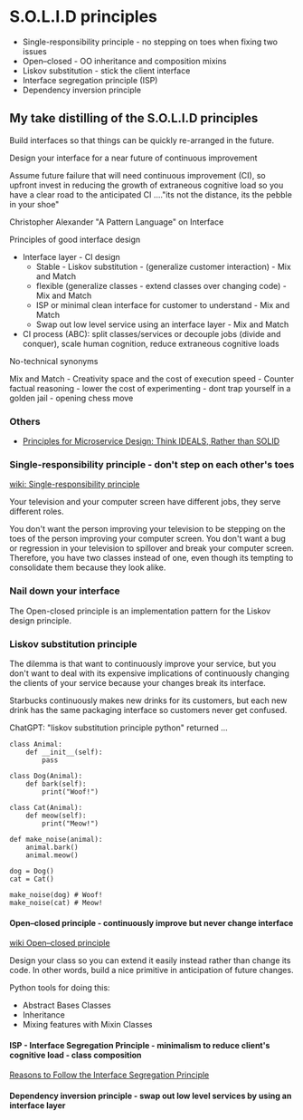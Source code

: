 # S.O.L.I.D principles  

- Single-responsibility principle - no stepping on toes when fixing two issues
- Open–closed - OO inheritance and composition mixins
- Liskov substitution - stick the client interface
- Interface segregation principle (ISP)
- Dependency inversion principle

## My take distilling of the S.O.L.I.D principles

Build interfaces so that things can be quickly re-arranged in the future.

Design your interface for a near future of continuous improvement 

Assume future failure that will need continuous improvement (CI), so upfront invest in reducing the growth of extraneous cognitive load so you have a clear road to the anticipated CI ...."its not the distance, its the pebble in your shoe" 

Christopher Alexander "A Pattern Language" on Interface

Principles of good interface design

- Interface layer - CI design
  - Stable - Liskov substitution - (generalize customer interaction) - Mix and Match
  - flexible (generalize classes - extend classes over changing code) - Mix and Match
  - ISP or minimal clean interface for customer to understand - Mix and Match
  - Swap out low level service using an interface layer - Mix and Match
- CI process (ABC): split classes/services or decouple jobs (divide and conquer), scale human cognition, reduce extraneous cognitive loads

No-technical synonyms

Mix and Match - Creativity space and the cost of execution speed - Counter factual reasoning - lower the cost of experimenting - dont trap yourself in a golden jail - opening chess move 

### Others 

- [Principles for Microservice Design: Think IDEALS, Rather than SOLID](https://www.infoq.com/minibooks/reexamining-microservices/)

### Single-responsibility principle - don't step on each other's toes

[wiki: Single-responsibility principle](https://en.wikipedia.org/wiki/Single-responsibility_principle)

Your television and your computer screen have different jobs, they serve
different roles.

You don't want the person improving your television to be stepping on the toes
of the person improving your computer screen. You don't want a bug or regression
in your television to spillover and break your computer screen. Therefore, you
have two classes instead of one, even though its tempting to consolidate them
because they look alike.


### Nail down your interface

The Open-closed principle is an implementation pattern for the Liskov design principle.

### Liskov substitution principle

The dilemma is that want to continuously improve your service, but you don't
want to deal with its expensive implications of continuously changing the clients of your
service because your changes break its interface.

Starbucks continuously makes new drinks for its customers, but each new drink
has the same packaging interface so customers never get confused.

ChatGPT: "liskov substitution principle python" returned ...

```
class Animal:
    def __init__(self):
        pass

class Dog(Animal):
    def bark(self):
        print("Woof!")

class Cat(Animal):
    def meow(self):
        print("Meow!")

def make_noise(animal):
    animal.bark()
    animal.meow()

dog = Dog()
cat = Cat()

make_noise(dog) # Woof!
make_noise(cat) # Meow!
```


#### Open–closed principle - continuously improve but never change interface


[wiki Open–closed principle](https://en.wikipedia.org/wiki/Open%E2%80%93closed_principle)

Design your class so you can extend it easily instead rather than change its code. In other words,
build a nice primitive in anticipation of future changes. 

Python tools for doing this:

- Abstract Bases Classes
- Inheritance
- Mixing features with Mixin Classes

#### ISP - Interface Segregation Principle - minimalism to reduce client's cognitive load - class composition  

[Reasons to Follow the Interface Segregation Principle](https://reflectoring.io/interface-segregation-principle/)

#### Dependency inversion principle - swap out low level services by using an interface layer


